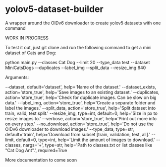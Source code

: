 # yolov5-dataset-builder
A wrapper around the OIDv6 downloader to create yolov5 datasets with one command

WORK IN PROGRESS

To test it out, just git clone and run the following command to get a mini dataset of Cats and Dog:                                                   

python main.py --classes Cat Dog --limit 20 --type_data test --dataset MiniCatsDogs --duplicates --label_img --split_data --resize_img 640


Arguments:

--dataset, default='dataset', help='Name of the dataset.'
--dataset_exists, action='store_true', help='Save images to an existing dataset.'
--duplicates, action='store_true', help='Check for duplicate images. Can be slow on big data.'
--label_img, action='store_true', help='Create a separate folder and label the images.'
--split_data, action='store_true', help='Split dataset into train, valid, test split.'
--resize_img, type=int, default=0, help='Size in px to resize images to.'
--verbose, action='store_true', help='Print out more info on every step.'
--no_download, action='store_true', help='Do not use the OIDv6 downloader to download images.'
--type_data, type=str, default='train', help='Download from subset [train, validation, test, all].'
--limit, default=0, type=int, help='Limit the amount of images to download.'
--classes, nargs='+', type=str, help='Path to classes.txt or list classes like "Cat Dog Ant".', required=True

More documentation to come soon
